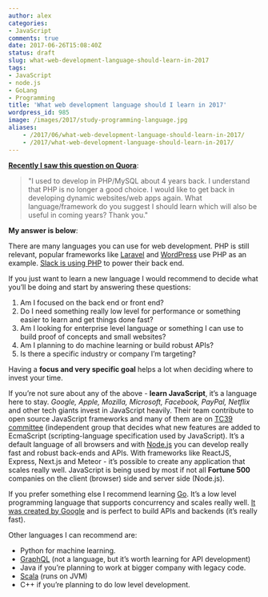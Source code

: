 ```yaml
---
author: alex
categories:
- JavaScript
comments: true
date: 2017-06-26T15:08:40Z
status: draft
slug: what-web-development-language-should-learn-in-2017
tags:
- JavaScript
- node.js
- GoLang
- Programming
title: 'What web development language should I learn in 2017'
wordpress_id: 985
image: /images/2017/study-programming-language.jpg
aliases:
    - /2017/06/what-web-development-language-should-learn-in-2017/
    - /2017/what-web-development-language-should-learn-in-2017/
---
```

**[Recently I saw this question on Quora](https://www.quora.com/What-web-development-language-should-I-learn-in-2017)**:

>"I used to develop in PHP/MySQL about 4 years back. I understand that PHP is no longer a good choice. I would like to get back in developing dynamic websites/web apps again. What language/framework do you suggest I should learn which will also be useful in coming years? Thank you."

**My answer is below**:

There are many languages you can use for web development. PHP is still relevant, popular frameworks like [Laravel][c48b01b9] and [WordPress][d5db26f0] use PHP as an example. [Slack is using PHP](https://slack.engineering/taking-php-seriously-cf7a60065329) to power their back end.

  [c48b01b9]: https://laravel.com "Laravel is a PHP framework"
  [d5db26f0]: https://wordpress.org "WordPress is the most popular CMS in the world"

If you just want to learn a new language I would recommend to decide what you’ll be doing and start by answering these questions:

1. Am I focused on the back end or front end?
2. Do I need something really low level for performance or something easier to learn and get things done fast?
3. Am I looking for enterprise level language or something I can use to build proof of concepts and small websites?
4. Am I planning to do machine learning or build robust APIs?
5. Is there a specific industry or company I’m targeting?

Having a **focus and very specific goal** helps a lot when deciding where to invest your time.

If you’re not sure about any of the above - **learn JavaScript**, it’s a language here to stay. *Google, Apple, Mozilla, Microsoft, Facebook, PayPal, Netflix* and other tech giants invest in JavaScript heavily. Their team contribute to open source JavaScript frameworks and many of them are on [TC39 committee](https://en.wikipedia.org/wiki/ECMAScript) (independent group that decides what new features are added to EcmaScript (scripting-language specification used by JavaScript). It’s a default language of all browsers and with [Node.js](https://nodejs.org/en/) you can develop really fast and robust back-ends and APIs. With frameworks like ReactJS, Express, Next.js and Meteor - it’s possible to create any application that scales really well. JavaScript is being used by most if not all **Fortune 500** companies on the client (browser) side and server side (Node.js).

If you prefer something else I recommend learning [Go](https://golang.org/). It’s a low level programming language that supports concurrency and scales really well. [It was created by Google](https://en.wikipedia.org/wiki/Go_(programming_language)) and is perfect to build APIs and backends (it’s really fast).

Other languages I can recommend are:
 - Python for machine learning.
 - [GraphQL](http://graphql.org/) (not a language, but it’s worth learning for API development)
 - Java if you’re planning to work at bigger company with legacy code.
 - [Scala](https://www.scala-lang.org/) (runs on JVM)
 - C++ if you’re planning to do low level development.
